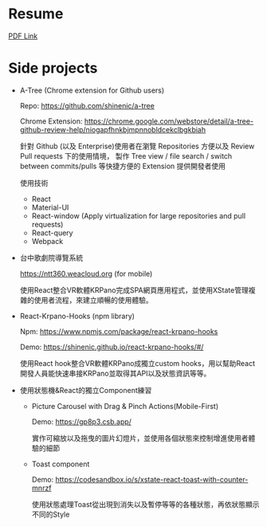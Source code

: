 # Resume

[PDF Link](https://www.cakeresume.com/pdf/s--60K_hD8p50W4C6PbhrKWfg--/pREp0.pdf)





# Side projects

* A-Tree (Chrome extension for Github users)

  Repo: https://github.com/shinenic/a-tree
  
  Chrome Extension: https://chrome.google.com/webstore/detail/a-tree-github-review-help/niogapfhnkbjmpnnobldcekclbgkbiah
  
  針對 Github (以及 Enterprise)使用者在瀏覽 Repositories 方便以及 Review Pull requests 下的使用情境，
  製作 Tree view / file search / switch between commits/pulls 等快捷方便的 Extension 提供開發者使用
  
  使用技術
  - React
  - Material-UI
  - React-window (Apply virtualization for large repositories and pull requests)
  - React-query
  - Webpack

* 台中歌劇院導覽系統

  https://ntt360.weacloud.org (for mobile)
  
  使用React整合VR軟體KRPano完成SPA網頁應用程式，並使用XState管理複雜的使用者流程，來建立順暢的使用體驗。
  
  
* React-Krpano-Hooks (npm library)

  Npm: https://www.npmjs.com/package/react-krpano-hooks
  
  Demo: https://shinenic.github.io/react-krpano-hooks/#/
  
  使用React hook整合VR軟體KRPano成獨立custom hooks，用以幫助React開發人員能快速串接KRPano並取得其API以及狀態資訊等等。
  
* 使用狀態機&React的獨立Component練習

  - Picture Carousel with Drag & Pinch Actions(Mobile-First)

    Demo: https://gp8p3.csb.app/
    
    實作可縮放以及拖曳的圖片幻燈片，並使用各個狀態來控制增進使用者體驗的細節
  - Toast component

    Demo: https://codesandbox.io/s/xstate-react-toast-with-counter-mnrzf
    
    使用狀態處理Toast從出現到消失以及暫停等等的各種狀態，再依狀態顯示不同的Style
